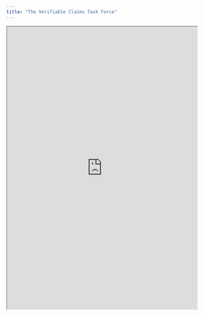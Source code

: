 ```yaml
---
title: "The Verifiable Claims Task Force"
---
```




<iframe height="750" width="100%" src="https://ewelton.github.io/ktest/wiki.html#The%20Verifiable%20Claims%20Task%20Force"></iframe>
